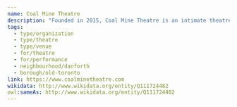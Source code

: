 ```yaml
---
name: Coal Mine Theatre
description: "Founded in 2015, Coal Mine Theatre is an intimate theatre company dedicated to producing powerful, character-driven plays in an up-close setting. Operating from a converted industrial space, Coal Mine has quickly established itself as one of Toronto's most exciting small theatres, known for riveting productions that bring audiences face-to-face with compelling stories. The theatre's intimate 50-seat venue creates an immersive theatrical experience that has garnered critical acclaim."
tags:
  - type/organization
  - type/theatre
  - type/venue
  - for/theatre
  - for/performance
  - neighbourhood/danforth
  - borough/old-toronto
link: https://www.coalminetheatre.com
wikidata: http://www.wikidata.org/entity/Q111724482
owl:sameAs: http://www.wikidata.org/entity/Q111724482
---
```

